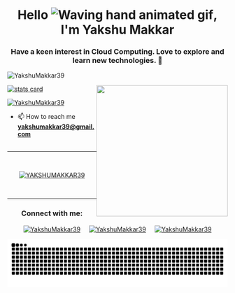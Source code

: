 <h1 align="center">Hello <img src="https://raw.githubusercontent.com/nixin72/nixin72/master/wave.gif"
         alt="Waving hand animated gif"
         height="45"
         width="45" />, I'm Yakshu Makkar</h1>
<h3 align="center">Have a keen interest in Cloud Computing. Love to explore and learn new technologies. 💚</h3>

<p align="left"> <img src="https://komarev.com/ghpvc/?username=YAKSHUMAKKAR39&label=Profile%20views&color=brightgreen&style=flat-square" alt="YakshuMakkar39" /> </p>



<p>
<a align= "center" href="https://github.com/YAKSHUMAKKAR39">
  <img alt= "stats card" height="200px" width="400" src="https://github-readme-stats.vercel.app/api?username=YAKSHUMAKKAR39&theme=cobalt&show_icons=true&count_private=true" />
  <img align="right" height="300px" width="300px" src="https://media.giphy.com/media/jTNG3RF6EwbkpD4LZx/giphy.gif" /> </a>

</p>





<p align="left"> <a href="https://twitter.com/MakkarYakshu" target="blank"><img src="https://img.shields.io/twitter/follow/MakkarYakshu?logo=twitter&style=for-the-badge" alt="YakshuMakkar39" /></a> </p>

- 📫 How to reach me **yakshumakkar39@gmail.com**
 <br><br>
 <hr style="border:1px white"> </hr>
</br>
<p align="center">
<a href="https://github.com/YAKSHUMAKKAR39">
<img height="250em" src="https://github-readme-streak-stats.herokuapp.com/?user=YAKSHUMAKKAR39&theme=algolia&count_private=true" alt="YAKSHUMAKKAR39"/> 
</a>
</p>
</br>
<hr>

<h3 align="center">Connect with me:</h3>
<p align="center">
<a href="https://twitter.com/MakkarYakshu" target="blank"><img align="center" src="https://img.icons8.com/cute-clipart/64/000000/twitter.png" alt="YakshuMakkar39" height="50" width="50" /></a> &nbsp;&nbsp;&nbsp;
<a href="https://www.linkedin.com/in/yakshu-makkar-ym39/" target="blank"><img align="center" src="https://img.icons8.com/cute-clipart/64/000000/linkedin.png" alt="YakshuMakkar39" height="50" width="50" /></a>&nbsp;&nbsp;&nbsp;&nbsp;
<a href="https://www.instagram.com/yakshu_makkar/" target="blank"><img align="center" src="https://img.icons8.com/cute-clipart/64/000000/instagram-new.png" alt="YakshuMakkar39" height="50" width="50" /></a>
</p>

<p>
<p align="center">
  <img src="https://github.com/YAKSHUMAKKAR39/YAKSHUMAKKAR39/raw/output/github-contribution-grid-snake.svg"
alt="snake"></center>
</p>
